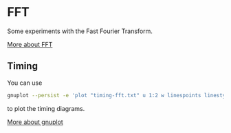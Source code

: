 # FFT
Some experiments with the Fast Fourier Transform.

[More about FFT](https://en.wikipedia.org/wiki/Fast_Fourier_transform "Wiki")


## Timing

You can use 

```bash
gnuplot --persist -e 'plot "timing-fft.txt" u 1:2 w linespoints linestyle 1'
```
to plot the timing diagrams.

[More about gnuplot](http://www.gnuplot.info/ "gnuplot homepage")